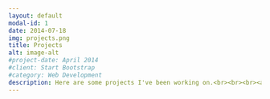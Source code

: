 ```yaml
---
layout: default
modal-id: 1
date: 2014-07-18
img: projects.png
title: Projects
alt: image-alt
#project-date: April 2014
#client: Start Bootstrap
#category: Web Development
description: Here are some projects I've been working on.<br><br><br><a href="https://github.com/adaeks/raytracer"> Raytracer. <br><br><br><a href="https://github.com/adaeks/mandelbrot"> Mandelbrot visualization, <br><br><br><img src="img/portfolio/mandelbrot.ppm" style="border-radius:25px;" class="img-responsive img-centered">.
---
```

